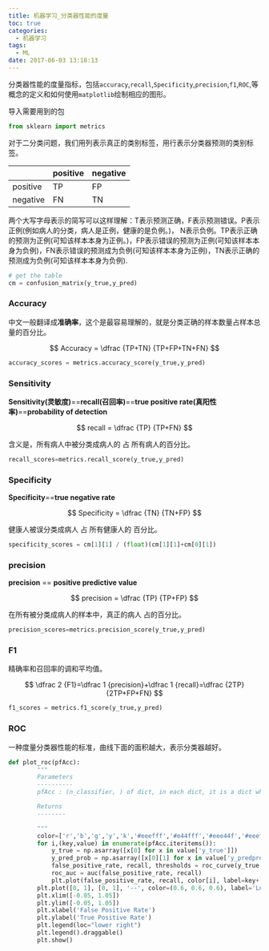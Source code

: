 ```yaml
---
title: 机器学习_分类器性能的度量
toc: true
categories:
  - 机器学习
tags:
  - ML
date: 2017-06-03 13:18:13
---
```


分类器性能的度量指标，包括`accuracy`,`recall`,`Specificity`,`precision`,`f1`,`ROC`,等概念的定义和如何使用`matplotlib`绘制相应的图形。

<!-- more -->
导入需要用到的包

```python
from sklearn import metrics
```

对于二分类问题，我们用列表示真正的类别标签，用行表示分类器预测的类别标签。

||positive|negative|
|--|--|--|
|positive| TP | FP |
|negative| FN | TN |

两个大写字母表示的简写可以这样理解：T表示预测正确，F表示预测错误。P表示正例(例如病人的分类，病人是正例，健康的是负例。)， N表示负例。TP表示正确的预测为正例(可知该样本本身为正例。)，FP表示错误的预测为正例(可知该样本本身为负例)，FN表示错误的预测成为负例(可知该样本本身为正例)，TN表示正确的预测成为负例(可知该样本本身为负例).

```python
# get the table
cm = confusion_matrix(y_true,y_pred)
```

### Accuracy

中文一般翻译成**准确率**，这个是最容易理解的，就是分类正确的样本数量占样本总量的百分比。

$$
Accuracy = \dfrac {TP+TN} {TP+FP+TN+FN}
$$

```python
accuracy_scores = metrics.accuracy_score(y_true,y_pred)
```


### Sensitivity

**Sensitivity(灵敏度)**==**recall(召回率)**==**true positive rate(真阳性率)**==**probability of detection**

$$
recall = \dfrac {TP} {TP+FN}
$$

含义是，所有病人中被分类成病人的 占 所有病人的百分比。

```python
recall_scores=metrics.recall_score(y_true,y_pred)
```

### Specificity

**Specificity**==**true negative rate**

$$
Specificity = \dfrac {TN} {TN+FP}
$$

健康人被误分类成病人 占 所有健康人的 百分比。

```python
specificity_scores = cm[1][1] / (float)(cm[1][1]+cm[0][1])
```

### precision

**precision** == **positive predictive value**

$$
precision = \dfrac {TP} {TP+FP}
$$

在所有被分类成病人的样本中，真正的病人 占的百分比。

```python
precision_scores=metrics.precision_score(y_true,y_pred)
```

### F1

精确率和召回率的调和平均值。

$$
\dfrac 2 {F1}=\dfrac 1 {precision}+\dfrac 1 {recall}=\dfrac {2TP} {2TP+FP+FN}
$$

```python
f1_scores = metrics.f1_score(y_true,y_pred)
```

### ROC

一种度量分类器性能的标准，曲线下面的面积越大，表示分类器越好。

```python
def plot_roc(pfAcc):
        """
        Parameters
        ----------
        pfAcc : (n_classifier, ) of dict, in each dict, it is a dict which has the key 'y_true','y_pred','y_predproba'

        Returns
        --------

        """
        color=['r','b','g','y','k','#eeefff','#e44fff','#eee44f','#eeef22','#e99fff']
        for i,(key,value) in enumerate(pfAcc.iteritems()):
            y_true = np.asarray([x[0] for x in value['y_true']])
            y_pred_prob = np.asarray([x[0][1] for x in value['y_predprob']])
            false_positive_rate, recall, thresholds = roc_curve(y_true,y_pred_prob,pos_label=2)
            roc_auc = auc(false_positive_rate, recall)
            plt.plot(false_positive_rate, recall, color[i], label=key+',AUC = %0.2f' % roc_auc)
        plt.plot([0, 1], [0, 1], '--', color=(0.6, 0.6, 0.6), label='Luck')
        plt.xlim([-0.05, 1.05])
        plt.ylim([-0.05, 1.05])
        plt.xlabel('False Positive Rate')
        plt.ylabel('True Positive Rate')
        plt.legend(loc="lower right")
        plt.legend().draggable()
        plt.show()
```
